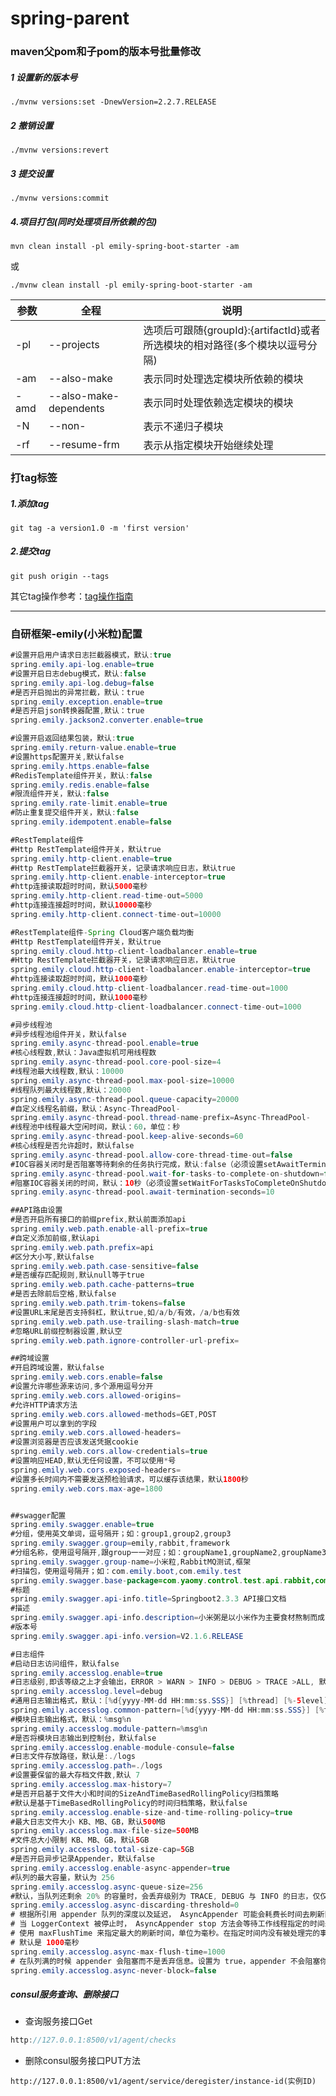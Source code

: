 # spring-parent
### maven父pom和子pom的版本号批量修改

##### 1 设置新的版本号

```
./mvnw versions:set -DnewVersion=2.2.7.RELEASE
```

##### 2 撤销设置

```
./mvnw versions:revert
```

##### 3 提交设置

```
./mvnw versions:commit
```
##### 4.项目打包(同时处理项目所依赖的包)

```
mvn clean install -pl emily-spring-boot-starter -am
```
或
```
./mvnw clean install -pl emily-spring-boot-starter -am
```



| 参数 | 全程                   | 说明                                                         |
| ---- | ---------------------- | ------------------------------------------------------------ |
| -pl  | --projects             | 选项后可跟随{groupId}:{artifactId}或者所选模块的相对路径(多个模块以逗号分隔) |
| -am  | --also-make            | 表示同时处理选定模块所依赖的模块                             |
| -amd | --also-make-dependents | 表示同时处理依赖选定模块的模块                               |
| -N   | --non-                 | 表示不递归子模块                                             |
| -rf  | --resume-frm           | 表示从指定模块开始继续处理                                   |

### 打tag标签

##### 1.添加tag

```
git tag -a version1.0 -m 'first version'
```

##### 2.提交tag

```
git push origin --tags
```

其它tag操作参考：[tag操作指南](https://blog.csdn.net/yaomingyang/article/details/78839295?ops_request_misc=%7B%22request%5Fid%22%3A%22158685673019724835840750%22%2C%22scm%22%3A%2220140713.130056874..%22%7D&request_id=158685673019724835840750&biz_id=0&utm_source=distribute.pc_search_result.none-task-blog-blog_SOOPENSEARCH-1)

------
### 自研框架-emily(小米粒)配置
```java
#设置开启用户请求日志拦截器模式，默认:true
spring.emily.api-log.enable=true
#设置开启日志debug模式，默认:false
spring.emily.api-log.debug=false
#是否开启抛出的异常拦截，默认：true
spring.emily.exception.enable=true
#是否开启json转换器配置,默认：true
spring.emily.jackson2.converter.enable=true

#设置开启返回结果包装，默认:true
spring.emily.return-value.enable=true
#设置https配置开关,默认false
spring.emily.https.enable=false
#RedisTemplate组件开关，默认:false
spring.emily.redis.enable=false
#限流组件开关，默认:false
spring.emily.rate-limit.enable=true
#防止重复提交组件开关，默认:false
spring.emily.idempotent.enable=false

#RestTemplate组件
#Http RestTemplate组件开关，默认true
spring.emily.http-client.enable=true
#Http RestTemplate拦截器开关，记录请求响应日志，默认true
spring.emily.http-client.enable-interceptor=true
#http连接读取超时时间，默认5000毫秒
spring.emily.http-client.read-time-out=5000
#http连接连接超时时间，默认10000毫秒
spring.emily.http-client.connect-time-out=10000

#RestTemplate组件-Spring Cloud客户端负载均衡
#Http RestTemplate组件开关，默认true
spring.emily.cloud.http-client-loadbalancer.enable=true
#Http RestTemplate拦截器开关，记录请求响应日志，默认true
spring.emily.cloud.http-client-loadbalancer.enable-interceptor=true
#http连接读取超时时间，默认1000毫秒
spring.emily.cloud.http-client-loadbalancer.read-time-out=1000
#http连接连接超时时间，默认1000毫秒
spring.emily.cloud.http-client-loadbalancer.connect-time-out=1000

#异步线程池
#异步线程池组件开关，默认false
spring.emily.async-thread-pool.enable=true
#核心线程数,默认：Java虚拟机可用线程数
spring.emily.async-thread-pool.core-pool-size=4
#线程池最大线程数,默认：10000
spring.emily.async-thread-pool.max-pool-size=10000
#线程队列最大线程数,默认：20000
spring.emily.async-thread-pool.queue-capacity=20000
#自定义线程名前缀，默认：Async-ThreadPool-
spring.emily.async-thread-pool.thread-name-prefix=Async-ThreadPool-
#线程池中线程最大空闲时间，默认：60，单位：秒
spring.emily.async-thread-pool.keep-alive-seconds=60
#核心线程是否允许超时，默认false
spring.emily.async-thread-pool.allow-core-thread-time-out=false
#IOC容器关闭时是否阻塞等待剩余的任务执行完成，默认:false（必须设置setAwaitTerminationSeconds）
spring.emily.async-thread-pool.wait-for-tasks-to-complete-on-shutdown=false
#阻塞IOC容器关闭的时间，默认：10秒（必须设置setWaitForTasksToCompleteOnShutdown）
spring.emily.async-thread-pool.await-termination-seconds=10

##API路由设置
#是否开启所有接口的前缀prefix,默认前面添加api
spring.emily.web.path.enable-all-prefix=true
#自定义添加前缀,默认api
spring.emily.web.path.prefix=api
#区分大小写,默认false
spring.emily.web.path.case-sensitive=false
#是否缓存匹配规则,默认null等于true
spring.emily.web.path.cache-patterns=true
#是否去除前后空格,默认false
spring.emily.web.path.trim-tokens=false
#设置URL末尾是否支持斜杠，默认true,如/a/b/有效，/a/b也有效
spring.emily.web.path.use-trailing-slash-match=true
#忽略URL前缀控制器设置,默认空
spring.emily.web.path.ignore-controller-url-prefix=

##跨域设置
#开启跨域设置，默认false
spring.emily.web.cors.enable=false
#设置允许哪些源来访问,多个源用逗号分开
spring.emily.web.cors.allowed-origins=
#允许HTTP请求方法
spring.emily.web.cors.allowed-methods=GET,POST
#设置用户可以拿到的字段
spring.emily.web.cors.allowed-headers=
#设置浏览器是否应该发送凭据cookie
spring.emily.web.cors.allow-credentials=true
#设置响应HEAD,默认无任何设置，不可以使用*号
spring.emily.web.cors.exposed-headers=
#设置多长时间内不需要发送预检验请求，可以缓存该结果，默认1800秒
spring.emily.web.cors.max-age=1800


##swagger配置
spring.emily.swagger.enable=true
#分组，使用英文单词，逗号隔开；如：group1,group2,group3
spring.emily.swagger.group=emily,rabbit,framework
#分组名称，使用逗号隔开,跟group一一对应；如：groupName1,groupName2,groupName3
spring.emily.swagger.group-name=小米粒,RabbitMQ测试,框架
#扫描包，使用逗号隔开；如：com.emily.boot,com.emily.test
spring.emily.swagger.base-package=com.yaomy.control.test.api.rabbit,com.yaomy.control.test.api.emily,com.emily.boot
#标题
spring.emily.swagger.api-info.title=Springboot2.3.3 API接口文档
#描述
spring.emily.swagger.api-info.description=小米粥是以小米作为主要食材熬制而成的一种独具特色的北方粥点，口味清淡，清香味，具有简单易制，健胃消食的特点。煮粥时一定要先烧开水然后放入洗净后的小米，先煮沸，然后用文火熬，汤粘稠后即可关火。
#版本号
spring.emily.swagger.api-info.version=V2.1.6.RELEASE

#日志组件
#启动日志访问组件，默认false
spring.emily.accesslog.enable=true
#日志级别,即该等级之上才会输出，ERROR > WARN > INFO > DEBUG > TRACE >ALL, 默认：DEBUG
spring.emily.accesslog.level=debug
#通用日志输出格式，默认：[%d{yyyy-MM-dd HH:mm:ss.SSS}] [%thread] [%-5level] [%-36.36logger{36}:%-4.4line] : %msg%n
spring.emily.accesslog.common-pattern=[%d{yyyy-MM-dd HH:mm:ss.SSS}] [%thread] [%-5level] [%-36.36logger{36}:%-4.4line] : %msg%n
#模块日志输出格式，默认：%msg%n
spring.emily.accesslog.module-pattern=%msg%n
#是否将模块日志输出到控制台，默认false
spring.emily.accesslog.enable-module-consule=false
#日志文件存放路径，默认是:./logs
spring.emily.accesslog.path=./logs
#设置要保留的最大存档文件数,默认 7
spring.emily.accesslog.max-history=7
#是否开启基于文件大小和时间的SizeAndTimeBasedRollingPolicy归档策略
#默认是基于TimeBasedRollingPolicy的时间归档策略，默认false
spring.emily.accesslog.enable-size-and-time-rolling-policy=true
#最大日志文件大小 KB、MB、GB，默认500MB
spring.emily.accesslog.max-file-size=500MB
#文件总大小限制 KB、MB、GB，默认5GB
spring.emily.accesslog.total-size-cap=5GB
#是否开启异步记录Appender，默认false
spring.emily.accesslog.enable-async-appender=true
#队列的最大容量，默认为 256
spring.emily.accesslog.async-queue-size=256
#默认，当队列还剩余 20% 的容量时，会丢弃级别为 TRACE, DEBUG 与 INFO 的日志，仅仅只保留 WARN 与 ERROR 级别的日志。想要保留所有的事件，可以设置为 0
spring.emily.accesslog.async-discarding-threshold=0
# 根据所引用 appender 队列的深度以及延迟， AsyncAppender 可能会耗费长时间去刷新队列。
# 当 LoggerContext 被停止时， AsyncAppender stop 方法会等待工作线程指定的时间来完成。
# 使用 maxFlushTime 来指定最大的刷新时间，单位为毫秒。在指定时间内没有被处理完的事件将会被丢弃。这个属性的值的含义与 Thread.join(long)) 相同
# 默认是 1000毫秒
spring.emily.accesslog.async-max-flush-time=1000
# 在队列满的时候 appender 会阻塞而不是丢弃信息。设置为 true，appender 不会阻塞你的应用而会将消息丢弃，默认为 false
spring.emily.accesslog.async-never-block=false


```

##### consul服务查询、删除接口

- 查询服务接口Get

```java
http://127.0.0.1:8500/v1/agent/checks
```

- 删除consul服务接口PUT方法

```
http://127.0.0.1:8500/v1/agent/service/deregister/instance-id(实例ID)
```

